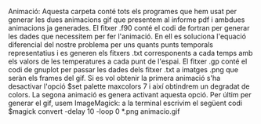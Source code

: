Animació:
Aquesta carpeta conté tots els programes que hem usat per generar les dues animacions gif que presentem al informe pdf i ambdues animacions ja generades. 
El fitxer .f90 conté el codi de fortran per generar les dades que necessitem per fer l'animació. En ell es soluciona l'equació diferencial del nostre problema per uns quants punts temporals representatius i es generen els fitxers .txt corresponents a cada temps amb els valors de les temperatures a cada punt de l'espai. 
El fitxer .gp conté el codi de gnuplot per passar les dades dels fitxer .txt a imatges .png que seràn els frames del gif. Si es vol obtenir la primera animació s'ha desactivar l'opció $set palette maxcolors 7 i així obtindrem un degradat de colors. La segona animació es genera activant aquesta opció.
Per últim per generar el gif, usem ImageMagick: a la terminal escrivim el següent codi
$magick convert -delay 10 -loop 0 *.png animacio.gif

